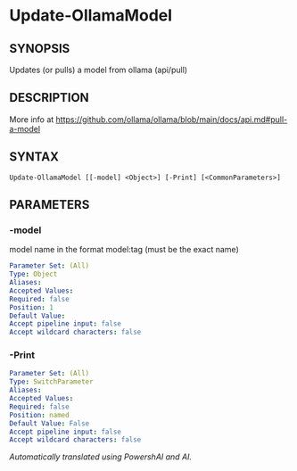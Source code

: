 ﻿---
external help file: powershai-help.xml
schema: 2.0.0
powershai: true
---

# Update-OllamaModel

## SYNOPSIS <!--!= @#Synop !-->
Updates (or pulls) a model from ollama (api/pull)

## DESCRIPTION <!--!= @#Desc !-->
More info at https://github.com/ollama/ollama/blob/main/docs/api.md#pull-a-model

## SYNTAX <!--!= @#Syntax !-->

```
Update-OllamaModel [[-model] <Object>] [-Print] [<CommonParameters>]
```

## PARAMETERS <!--!= @#Params !-->

### -model
model name in the format model:tag (must be the exact name)

```yml
Parameter Set: (All)
Type: Object
Aliases: 
Accepted Values: 
Required: false
Position: 1
Default Value: 
Accept pipeline input: false
Accept wildcard characters: false
```

### -Print

```yml
Parameter Set: (All)
Type: SwitchParameter
Aliases: 
Accepted Values: 
Required: false
Position: named
Default Value: False
Accept pipeline input: false
Accept wildcard characters: false
```


<!--PowershaiAiDocBlockStart-->
_Automatically translated using PowershAI and AI._
<!--PowershaiAiDocBlockEnd-->
